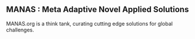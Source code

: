 ## MANAS : Meta Adaptive Novel Applied Solutions

MANAS.org is a think tank, curating cutting edge solutions for global challenges.
